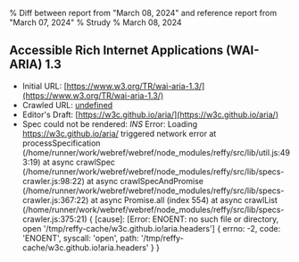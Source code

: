 % Diff between report from "March 08, 2024" and reference report from "March 07, 2024"
% Strudy
% March 08, 2024

## Accessible Rich Internet Applications (WAI-ARIA) 1.3

- Initial URL: [https://www.w3.org/TR/wai-aria-1.3/](https://www.w3.org/TR/wai-aria-1.3/)
- Crawled URL: [undefined](undefined)
- Editor's Draft: [https://w3c.github.io/aria/](https://w3c.github.io/aria/)
- Spec could not be rendered: *INS* Error: Loading https://w3c.github.io/aria/ triggered network error
    at processSpecification (/home/runner/work/webref/webref/node_modules/reffy/src/lib/util.js:493:19)
    at async crawlSpec (/home/runner/work/webref/webref/node_modules/reffy/src/lib/specs-crawler.js:98:22)
    at async crawlSpecAndPromise (/home/runner/work/webref/webref/node_modules/reffy/src/lib/specs-crawler.js:367:22)
    at async Promise.all (index 554)
    at async crawlList (/home/runner/work/webref/webref/node_modules/reffy/src/lib/specs-crawler.js:375:21) {
  [cause]: [Error: ENOENT: no such file or directory, open '/tmp/reffy-cache/w3c.github.io!aria.headers'] {
    errno: -2,
    code: 'ENOENT',
    syscall: 'open',
    path: '/tmp/reffy-cache/w3c.github.io!aria.headers'
  }
}



